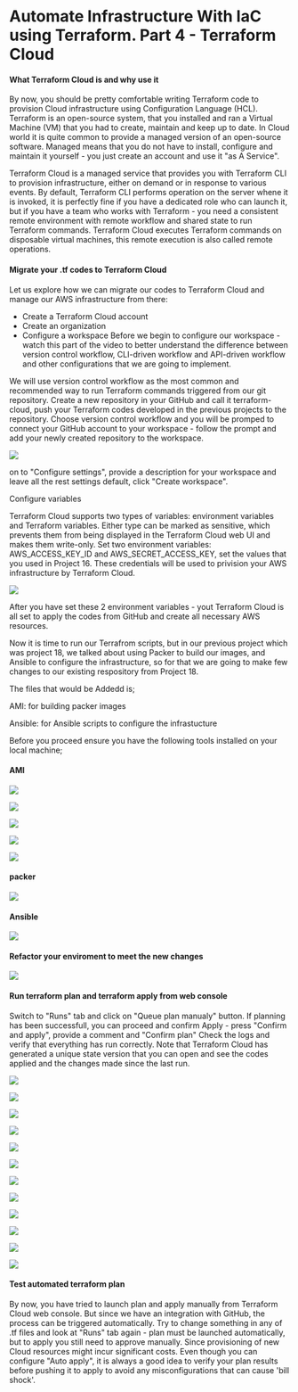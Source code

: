 # Automate Infrastructure With IaC using Terraform. Part 4 - Terraform Cloud

#### What Terraform Cloud is and why use it
By now, you should be pretty comfortable writing Terraform code to provision Cloud infrastructure using Configuration Language (HCL). Terraform is an open-source system, that you installed and ran a Virtual Machine (VM) that you had to create, maintain and keep up to date. In Cloud world it is quite common to provide a managed version of an open-source software. Managed means that you do not have to install, configure and maintain it yourself - you just create an account and use it "as A Service".

Terraform Cloud is a managed service that provides you with Terraform CLI to provision infrastructure, either on demand or in response to various events.
By default, Terraform CLI performs operation on the server whene it is invoked, it is perfectly fine if you have a dedicated role who can launch it, but if you have a team who works with Terraform - you need a consistent remote environment with remote workflow and shared state to run Terraform commands.
Terraform Cloud executes Terraform commands on disposable virtual machines, this remote execution is also called remote operations.

#### Migrate your .tf codes to Terraform Cloud
Let us explore how we can migrate our codes to Terraform Cloud and manage our AWS infrastructure from there:

- Create a Terraform Cloud account
- Create an organization
- Configure a workspace
Before we begin to configure our workspace - watch this part of the video to better understand the difference between version control workflow, CLI-driven workflow and API-driven workflow and other configurations that we are going to implement.

We will use version control workflow as the most common and recommended way to run Terraform commands triggered from our git repository.
Create a new repository in your GitHub and call it terraform-cloud, push your Terraform codes developed in the previous projects to the repository.
Choose version control workflow and you will be promped to connect your GitHub account to your workspace - follow the prompt and add your newly created repository to the workspace.

![](https://github.com/UzonduEgbombah/project-19/assets/137091610/9ab56367-b21c-4532-8a86-befff2925a2f)

on to "Configure settings", provide a description for your workspace and leave all the rest settings default, click "Create workspace".

Configure variables

Terraform Cloud supports two types of variables: environment variables and Terraform variables. Either type can be marked as sensitive, which prevents them from being displayed in the Terraform Cloud web UI and makes them write-only.
Set two environment variables: AWS_ACCESS_KEY_ID and AWS_SECRET_ACCESS_KEY, set the values that you used in Project 16. These credentials will be used to privision your AWS infrastructure by Terraform Cloud.

![](https://github.com/UzonduEgbombah/project-19/assets/137091610/7476788f-c5ed-4888-8994-3a95399400ac)

After you have set these 2 environment variables - yout Terraform Cloud is all set to apply the codes from GitHub and create all necessary AWS resources.

Now it is time to run our Terrafrom scripts, but in our previous project which was project 18, we talked about using Packer to build our images, and Ansible to configure the infrastructure, so for that we are going to make few changes to  our existing respository from Project 18.

The files that would be Addedd is;

AMI: for building packer images

Ansible: for Ansible scripts to configure the infrastucture

Before you proceed ensure you have the following tools installed on your local machine;

#### AMI

![](https://github.com/UzonduEgbombah/project-19/assets/137091610/8d0204ca-dc15-4e05-beb3-1d2163e09d32)


![](https://github.com/UzonduEgbombah/project-19/assets/137091610/1bdff2ee-21d9-4817-9e4c-b857efeb99da)


![](https://github.com/UzonduEgbombah/project-19/assets/137091610/317ee5e3-82be-4746-9b1d-01699e37e404)


![](https://github.com/UzonduEgbombah/project-19/assets/137091610/17cc08f6-0c13-43db-b7a4-678f5e20b19d)


![](https://github.com/UzonduEgbombah/project-19/assets/137091610/63cb2d7a-12c9-4dbb-b856-6068de865608)


#### packer

![](https://github.com/UzonduEgbombah/project-19/assets/137091610/49cd5216-591b-4b54-857d-cfb46c99ffa3)


#### Ansible

![](https://github.com/UzonduEgbombah/project-19/assets/137091610/9db07df9-9c36-4306-a80f-ddf1610a497e)

#### Refactor your enviroment to meet the new changes 

![](https://github.com/UzonduEgbombah/project-19/assets/137091610/336002b1-6bd6-4b50-9b13-26b3b17afcf8)

 #### Run terraform plan and terraform apply from web console

Switch to "Runs" tab and click on "Queue plan manualy" button. If planning has been successfull, you can proceed and confirm Apply - press "Confirm and apply", provide a comment and "Confirm plan"
Check the logs and verify that everything has run correctly. Note that Terraform Cloud has generated a unique state version that you can open and see the codes applied and the changes made since the last run.

![](https://github.com/UzonduEgbombah/project-19/assets/137091610/21b905f7-5643-4597-b3fa-ea5fdf8cb649)


![](https://github.com/UzonduEgbombah/project-19/assets/137091610/3a175fa4-b890-4a0b-afcc-b901cc8b305e)


![](https://github.com/UzonduEgbombah/project-19/assets/137091610/27ea7c83-5d26-4317-97ce-0de9ce0712e3)


![](https://github.com/UzonduEgbombah/project-19/assets/137091610/acdade38-8a48-4cd1-99e4-01b079fc9b19)


![](https://github.com/UzonduEgbombah/project-19/assets/137091610/05d1c951-e986-48ff-80a2-cd846bbdd137)


![](https://github.com/UzonduEgbombah/project-19/assets/137091610/d0f049c7-3153-4edf-bb1f-7272e2c05229)


![](https://github.com/UzonduEgbombah/project-19/assets/137091610/f464aa51-19e1-4235-9183-8bc09b4db218)


![](https://github.com/UzonduEgbombah/project-19/assets/137091610/d7d249ea-10b0-46f7-9765-eb537688f41e)


![](https://github.com/UzonduEgbombah/project-19/assets/137091610/f1b59d13-ec06-4632-a601-2735b97578b6)


![](https://github.com/UzonduEgbombah/project-19/assets/137091610/78147b98-66ba-4d50-a531-a37c1bf5bb79)


![](https://github.com/UzonduEgbombah/project-19/assets/137091610/2a6efd51-16af-479b-8148-c3993162e0a6)


![](https://github.com/UzonduEgbombah/project-19/assets/137091610/fe786edb-2cb4-407c-8708-c60ac32dee47)


#### Test automated terraform plan


By now, you have tried to launch plan and apply manually from Terraform Cloud web console. But since we have an integration with GitHub, the process can be triggered automatically. Try to change something in any of .tf files and look at "Runs" tab again - plan must be launched automatically, but to apply you still need to approve manually. Since provisioning of new Cloud resources might incur significant costs. Even though you can configure "Auto apply", it is always a good idea to verify your plan results before pushing it to apply to avoid any misconfigurations that can cause 'bill shock'.
